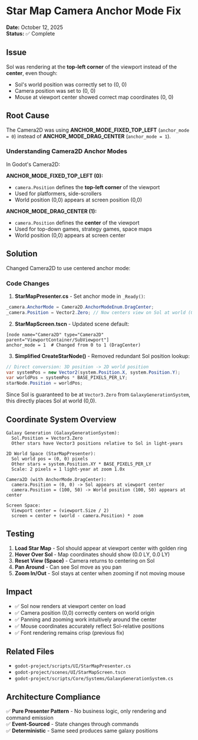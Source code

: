 # Star Map Camera Anchor Mode Fix

**Date:** October 12, 2025  
**Status:** ✅ Complete

## Issue

Sol was rendering at the **top-left corner** of the viewport instead of the **center**, even though:
- Sol's world position was correctly set to (0, 0)
- Camera position was set to (0, 0)
- Mouse at viewport center showed correct map coordinates (0, 0)

## Root Cause

The Camera2D was using **ANCHOR_MODE_FIXED_TOP_LEFT** (`anchor_mode = 0`) instead of **ANCHOR_MODE_DRAG_CENTER** (`anchor_mode = 1`).

### Understanding Camera2D Anchor Modes

In Godot's Camera2D:

**ANCHOR_MODE_FIXED_TOP_LEFT (0):**
- `camera.Position` defines the **top-left corner** of the viewport
- Used for platformers, side-scrollers
- World position (0,0) appears at screen position (0,0)

**ANCHOR_MODE_DRAG_CENTER (1):**
- `camera.Position` defines the **center** of the viewport
- Used for top-down games, strategy games, space maps
- World position (0,0) appears at screen center

## Solution

Changed Camera2D to use centered anchor mode:

### Code Changes

1. **StarMapPresenter.cs** - Set anchor mode in `_Ready()`:
```csharp
_camera.AnchorMode = Camera2D.AnchorModeEnum.DragCenter;
_camera.Position = Vector2.Zero; // Now centers view on Sol at world (0,0)
```

2. **StarMapScreen.tscn** - Updated scene default:
```gdscene
[node name="Camera2D" type="Camera2D" parent="ViewportContainer/SubViewport"]
anchor_mode = 1  # Changed from 0 to 1 (DragCenter)
```

3. **Simplified CreateStarNode()** - Removed redundant Sol position lookup:
```csharp
// Direct conversion: 3D position -> 2D world position
var systemPos = new Vector2(system.Position.X, system.Position.Y);
var worldPos = systemPos * BASE_PIXELS_PER_LY;
starNode.Position = worldPos;
```

Since Sol is guaranteed to be at `Vector3.Zero` from `GalaxyGenerationSystem`, this directly places Sol at world (0,0).

## Coordinate System Overview

```
Galaxy Generation (GalaxyGenerationSystem):
  Sol.Position = Vector3.Zero
  Other stars have Vector3 positions relative to Sol in light-years

2D World Space (StarMapPresenter):
  Sol world pos = (0, 0) pixels
  Other stars = system.Position.XY * BASE_PIXELS_PER_LY
  Scale: 2 pixels = 1 light-year at zoom 1.0x

Camera2D (with AnchorMode.DragCenter):
  camera.Position = (0, 0) -> Sol appears at viewport center
  camera.Position = (100, 50) -> World position (100, 50) appears at center
  
Screen Space:
  Viewport center = (viewport.Size / 2)
  screen = center + (world - camera.Position) * zoom
```

## Testing

1. **Load Star Map** - Sol should appear at viewport center with golden ring
2. **Hover Over Sol** - Map coordinates should show (0.0 LY, 0.0 LY)
3. **Reset View (Space)** - Camera returns to centering on Sol
4. **Pan Around** - Can see Sol move as you pan
5. **Zoom In/Out** - Sol stays at center when zooming if not moving mouse

## Impact

- ✅ Sol now renders at viewport center on load
- ✅ Camera position (0,0) correctly centers on world origin
- ✅ Panning and zooming work intuitively around the center
- ✅ Mouse coordinates accurately reflect Sol-relative positions
- ✅ Font rendering remains crisp (previous fix)

## Related Files

- `godot-project/scripts/UI/StarMapPresenter.cs`
- `godot-project/scenes/UI/StarMapScreen.tscn`
- `godot-project/scripts/Core/Systems/GalaxyGenerationSystem.cs`

## Architecture Compliance

✅ **Pure Presenter Pattern** - No business logic, only rendering and command emission  
✅ **Event-Sourced** - State changes through commands  
✅ **Deterministic** - Same seed produces same galaxy positions

